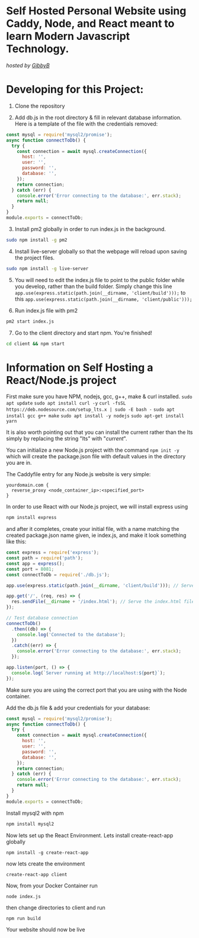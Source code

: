 # Self Hosted Personal Website using Caddy, Node, and React meant to learn Modern Javascript Technology.

*hosted by [GibbyB](https://gibbyb.com)*

# Developing for this Project:

1. Clone the repository

2. Add db.js in the root directory & fill in relevant database information. Here is a template of the file with the credentials removed:

```Javascript
const mysql = require('mysql2/promise');
async function connectToDb() {
  try {
    const connection = await mysql.createConnection({
      host: '',
      user: '',
      password: '',
      database: '',
    });
    return connection;
  } catch (err) {
    console.error('Error connecting to the database:', err.stack);
    return null;
  }
}
module.exports = connectToDb;
```

3. Install pm2 globally in order to run index.js in the background.

```bash
sudo npm install -g pm2
```

4. Install live-server globally so that the webpage will reload upon saving the project files.

```bash
sudo npm install -g live-server
```

5. You will need to edit the index.js file to point to the public folder while you develop, rather than the build folder. Simply change
this line `app.use(express.static(path.join(__dirname, 'client/build')));` to this `app.use(express.static(path.join(__dirname, 'client/public')));` 

6. Run index.js file with pm2

```bash
pm2 start index.js
```

7. Go to the client directory and start npm. You're finished!

```bash
cd client && npm start
```



# Information on Self Hosting a React/Node.js project

First make sure you have NPM, nodejs, gcc, g++, make & curl installed. `sudo apt update`  `sudo apt install curl -y`  `curl -fsSL https://deb.nodesource.com/setup_lts.x | sudo -E bash -`  `sudo apt install gcc g++ make`  `sudo apt install -y nodejs` `sudo apt-get install yarn`

It is also worth pointing out that you can install the current rather than the lts simply by replacing the string "lts" with "*current*".

You can initialize a new Node.js project with the command `npm init -y` which will create the package.json file with default values in the directory you are in.

The Caddyfile entry for any Node.js website is very simple:

```Caddy
yourdomain.com {
  reverse_proxy <node_container_ip>:<specified_port>
}
```

In order to use React with our Node.js project, we will install express using

```bash
npm install express
``` 

and after it completes, create your initial file, with a name matching the created package.json name given, ie index.js, and make it look something like this:

```Javascript
const express = require('express');
const path = require('path');
const app = express();
const port = 8081;
const connectToDb = require('./db.js');

app.use(express.static(path.join(__dirname, 'client/build'))); // Serve static files from the "public" directory

app.get('/', (req, res) => {
  res.sendFile(__dirname + '/index.html'); // Serve the index.html file on the root path
});

// Test database connection
connectToDb()
  .then((db) => {
    console.log('Connected to the database');
  })
  .catch((err) => {
    console.error('Error connecting to the database:', err.stack);
  });

app.listen(port, () => {
  console.log(`Server running at http://localhost:${port}`);
});

```

Make sure you are using the correct port that you are using with the Node container.

Add the db.js file & add your credentials for your database:

```Javascript
const mysql = require('mysql2/promise');
async function connectToDb() {
  try {
    const connection = await mysql.createConnection({
      host: '',
      user: '',
      password: '',
      database: '',
    });
    return connection;
  } catch (err) {
    console.error('Error connecting to the database:', err.stack);
    return null;
  }
}
module.exports = connectToDb;
```

Install mysql2 with npm

```bash
npm install mysql2
```

Now lets set up the React Environment. Lets install create-react-app globally

```
npm install -g create-react-app
```

now lets create the environment

```
create-react-app client
```

Now, from your Docker Container run 

```
node index.js
```

then change directories to client and run 

```
npm run build
```

Your website should now be live
